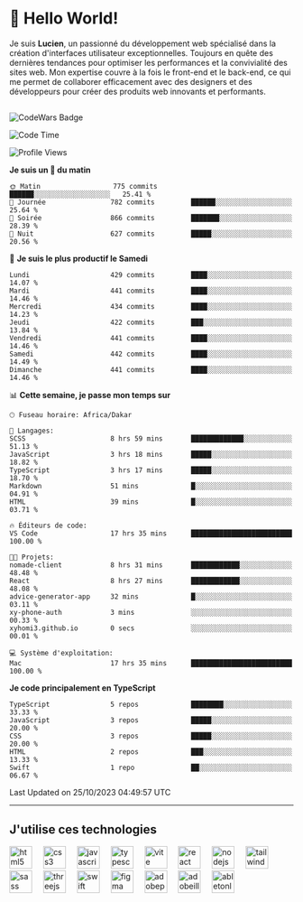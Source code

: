 # 👋 Hello World!

Je suis **Lucien**, un passionné du développement web spécialisé dans la création d'interfaces utilisateur exceptionnelles. Toujours en quête des dernières tendances pour optimiser les performances et la convivialité des sites web. Mon expertise couvre à la fois le front-end et le back-end, ce qui me permet de collaborer efficacement avec des designers et des développeurs pour créer des produits web innovants et performants.

##

![CodeWars Badge](https://www.codewars.com/users/xyhomi3/badges/small)

<!--START_SECTION:waka-->
![Code Time](http://img.shields.io/badge/Code%20Time-139%20hrs%2059%20mins-blue)

![Profile Views](http://img.shields.io/badge/Vues%20du%20profil-1-blue)

**Je suis un 🐤 du matin** 

```text
🌞 Matin                  775 commits         ██████░░░░░░░░░░░░░░░░░░░   25.41 % 
🌆 Journée                782 commits         ██████░░░░░░░░░░░░░░░░░░░   25.64 % 
🌃 Soirée                 866 commits         ███████░░░░░░░░░░░░░░░░░░   28.39 % 
🌙 Nuit                   627 commits         █████░░░░░░░░░░░░░░░░░░░░   20.56 % 
```
📅 **Je suis le plus productif le Samedi** 

```text
Lundi                    429 commits         ████░░░░░░░░░░░░░░░░░░░░░   14.07 % 
Mardi                    441 commits         ████░░░░░░░░░░░░░░░░░░░░░   14.46 % 
Mercredi                 434 commits         ████░░░░░░░░░░░░░░░░░░░░░   14.23 % 
Jeudi                    422 commits         ███░░░░░░░░░░░░░░░░░░░░░░   13.84 % 
Vendredi                 441 commits         ████░░░░░░░░░░░░░░░░░░░░░   14.46 % 
Samedi                   442 commits         ████░░░░░░░░░░░░░░░░░░░░░   14.49 % 
Dimanche                 441 commits         ████░░░░░░░░░░░░░░░░░░░░░   14.46 % 
```


📊 **Cette semaine, je passe mon temps sur** 

```text
🕑︎ Fuseau horaire: Africa/Dakar

💬 Langages: 
SCSS                     8 hrs 59 mins       █████████████░░░░░░░░░░░░   51.13 % 
JavaScript               3 hrs 18 mins       █████░░░░░░░░░░░░░░░░░░░░   18.82 % 
TypeScript               3 hrs 17 mins       █████░░░░░░░░░░░░░░░░░░░░   18.70 % 
Markdown                 51 mins             █░░░░░░░░░░░░░░░░░░░░░░░░   04.91 % 
HTML                     39 mins             █░░░░░░░░░░░░░░░░░░░░░░░░   03.71 % 

🔥 Éditeurs de code: 
VS Code                  17 hrs 35 mins      █████████████████████████   100.00 % 

🐱‍💻 Projets: 
nomade-client            8 hrs 31 mins       ████████████░░░░░░░░░░░░░   48.48 % 
React                    8 hrs 27 mins       ████████████░░░░░░░░░░░░░   48.08 % 
advice-generator-app     32 mins             █░░░░░░░░░░░░░░░░░░░░░░░░   03.11 % 
xy-phone-auth            3 mins              ░░░░░░░░░░░░░░░░░░░░░░░░░   00.33 % 
xyhomi3.github.io        0 secs              ░░░░░░░░░░░░░░░░░░░░░░░░░   00.01 % 

💻 Système d'exploitation: 
Mac                      17 hrs 35 mins      █████████████████████████   100.00 % 
```

**Je code principalement en TypeScript** 

```text
TypeScript               5 repos             ████████░░░░░░░░░░░░░░░░░   33.33 % 
JavaScript               3 repos             █████░░░░░░░░░░░░░░░░░░░░   20.00 % 
CSS                      3 repos             █████░░░░░░░░░░░░░░░░░░░░   20.00 % 
HTML                     2 repos             ███░░░░░░░░░░░░░░░░░░░░░░   13.33 % 
Swift                    1 repo              ██░░░░░░░░░░░░░░░░░░░░░░░   06.67 % 
```




 Last Updated on 25/10/2023 04:49:57 UTC
<!--END_SECTION:waka-->
---

## J'utilise ces technologies

<div align="left">
  <img src="https://skillicons.dev/icons?i=html" height="40" alt="html5 logo"  />
  <img width="12" />
  <img src="https://skillicons.dev/icons?i=css" height="40" alt="css3 logo"  />
  <img width="12" />
  <img src="https://skillicons.dev/icons?i=js" height="40" alt="javascript logo"  />
  <img width="12" />
  <img src="https://skillicons.dev/icons?i=ts" height="40" alt="typescript logo"  />
  <img width="12" />
  <img src="https://skillicons.dev/icons?i=vite" height="40" alt="vite logo"  />
  <img width="12" />
  <img src="https://skillicons.dev/icons?i=react" height="40" alt="react logo"  />
  <img width="12" />
  <img src="https://cdn.jsdelivr.net/gh/devicons/devicon/icons/nodejs/nodejs-original.svg" height="40" alt="nodejs logo"  />
  <img width="12" />
  <img src="https://skillicons.dev/icons?i=tailwind" height="40" alt="tailwindcss logo"  />
  <img width="12" />
  <img src="https://skillicons.dev/icons?i=sass" height="40" alt="sass logo"  />
  <img width="12" />
  <img src="https://skillicons.dev/icons?i=threejs" height="40" alt="threejs logo"  />
  <img width="12" />
  <img src="https://skillicons.dev/icons?i=swift" height="40" alt="swift logo"  />
  <img width="12" />
  <img src="https://skillicons.dev/icons?i=figma" height="40" alt="figma logo"  />
  <img width="12" />
  <img src="https://skillicons.dev/icons?i=ps" height="40" alt="adobephotoshop logo"  />
  <img width="12" />
  <img src="https://skillicons.dev/icons?i=ai" height="40" alt="adobeillustrator logo"  />
  <img width="12" />
  <img src="https://skillicons.dev/icons?i=ableton" height="40" alt="abletonlive logo"  />
</div>



